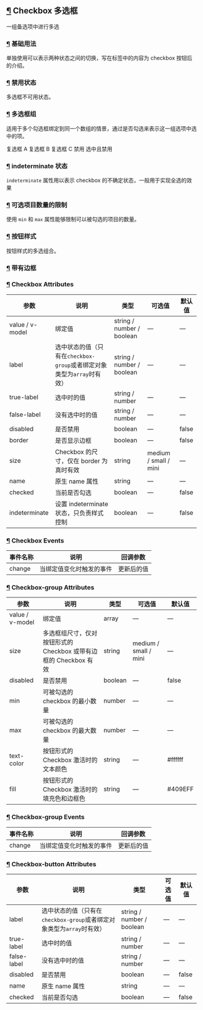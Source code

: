 ## [¶](https://element.eleme.cn/#/zh-CN/component/checkbox#checkbox-duo-xuan-kuang) Checkbox 多选框

一组备选项中进行多选

### [¶](https://element.eleme.cn/#/zh-CN/component/checkbox#ji-chu-yong-fa) 基础用法

单独使用可以表示两种状态之间的切换，写在标签中的内容为 checkbox 按钮后的介绍。

### [¶](https://element.eleme.cn/#/zh-CN/component/checkbox#jin-yong-zhuang-tai) 禁用状态

多选框不可用状态。

### [¶](https://element.eleme.cn/#/zh-CN/component/checkbox#duo-xuan-kuang-zu) 多选框组

适用于多个勾选框绑定到同一个数组的情景，通过是否勾选来表示这一组选项中选中的项。

复选框 A 复选框 B 复选框 C 禁用 选中且禁用

### [¶](https://element.eleme.cn/#/zh-CN/component/checkbox#indeterminate-zhuang-tai) indeterminate 状态

`indeterminate` 属性用以表示 checkbox 的不确定状态，一般用于实现全选的效果

### [¶](https://element.eleme.cn/#/zh-CN/component/checkbox#ke-xuan-xiang-mu-shu-liang-de-xian-zhi) 可选项目数量的限制

使用 `min` 和 `max` 属性能够限制可以被勾选的项目的数量。

### [¶](https://element.eleme.cn/#/zh-CN/component/checkbox#an-niu-yang-shi) 按钮样式

按钮样式的多选组合。

### [¶](https://element.eleme.cn/#/zh-CN/component/checkbox#dai-you-bian-kuang) 带有边框

### [¶](https://element.eleme.cn/#/zh-CN/component/checkbox#checkbox-attributes) Checkbox Attributes

| 参数 | 说明 | 类型 | 可选值 | 默认值 |
| --- | --- | --- | --- | --- |
| value / v-model | 绑定值 | string / number / boolean | — | — |
| label | 选中状态的值（只有在`checkbox-group`或者绑定对象类型为`array`时有效） | string / number / boolean | — | — |
| true-label | 选中时的值 | string / number | — | — |
| false-label | 没有选中时的值 | string / number | — | — |
| disabled | 是否禁用 | boolean | — | false |
| border | 是否显示边框 | boolean | — | false |
| size | Checkbox 的尺寸，仅在 border 为真时有效 | string | medium / small / mini | — |
| name | 原生 name 属性 | string | — | — |
| checked | 当前是否勾选 | boolean | — | false |
| indeterminate | 设置 indeterminate 状态，只负责样式控制 | boolean | — | false |

### [¶](https://element.eleme.cn/#/zh-CN/component/checkbox#checkbox-events) Checkbox Events

| 事件名称 | 说明 | 回调参数 |
| --- | --- | --- |
| change | 当绑定值变化时触发的事件 | 更新后的值 |

### [¶](https://element.eleme.cn/#/zh-CN/component/checkbox#checkbox-group-attributes) Checkbox-group Attributes

| 参数 | 说明 | 类型 | 可选值 | 默认值 |
| --- | --- | --- | --- | --- |
| value / v-model | 绑定值 | array | — | — |
| size | 多选框组尺寸，仅对按钮形式的 Checkbox 或带有边框的 Checkbox 有效 | string | medium / small / mini | — |
| disabled | 是否禁用 | boolean | — | false |
| min | 可被勾选的 checkbox 的最小数量 | number | — | — |
| max | 可被勾选的 checkbox 的最大数量 | number | — | — |
| text-color | 按钮形式的 Checkbox 激活时的文本颜色 | string | — | #ffffff |
| fill | 按钮形式的 Checkbox 激活时的填充色和边框色 | string | — | #409EFF |

### [¶](https://element.eleme.cn/#/zh-CN/component/checkbox#checkbox-group-events) Checkbox-group Events

| 事件名称 | 说明 | 回调参数 |
| --- | --- | --- |
| change | 当绑定值变化时触发的事件 | 更新后的值 |

### [¶](https://element.eleme.cn/#/zh-CN/component/checkbox#checkbox-button-attributes) Checkbox-button Attributes

| 参数 | 说明 | 类型 | 可选值 | 默认值 |
| --- | --- | --- | --- | --- |
| label | 选中状态的值（只有在`checkbox-group`或者绑定对象类型为`array`时有效） | string / number / boolean | — | — |
| true-label | 选中时的值 | string / number | — | — |
| false-label | 没有选中时的值 | string / number | — | — |
| disabled | 是否禁用 | boolean | — | false |
| name | 原生 name 属性 | string | — | — |
| checked | 当前是否勾选 | boolean | — | false |